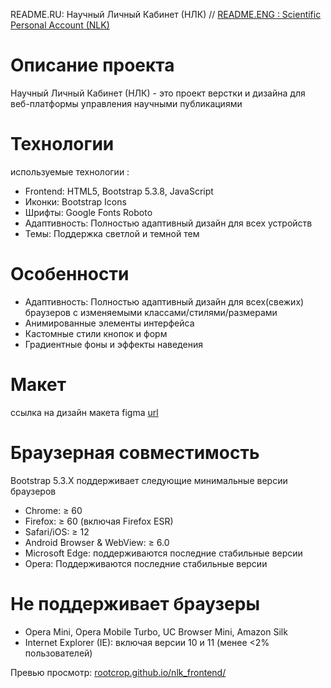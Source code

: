 README.RU: Научный Личный Кабинет (НЛК) // [README.ENG : Scientific Personal Account (NLK)](https://github.com/rootcrop/nlk_frontend/blob/main/readme_eng.md)

# Описание проекта
Научный Личный Кабинет (НЛК) - это проект верстки и дизайна для веб-платформы управления научными публикациями

# Технологии
используемые технологии :
+ Frontend: HTML5, Bootstrap 5.3.8, JavaScript
+ Иконки: Bootstrap Icons
+ Шрифты: Google Fonts Roboto
+ Адаптивность: Полностью адаптивный дизайн для всех устройств
+ Темы: Поддержка светлой и темной тем

# Особенности
+ Адаптивность: Полностью адаптивный дизайн для всех(свежих) браузеров с изменяемыми классами/стилями/размерами
+ Анимированные элементы интерфейса
+ Кастомные стили кнопок и форм
+ Градиентные фоны и эффекты наведения

# Макет 
ссылка на дизайн макета figma
[url](https://www.figma.com/design/F5bdrOcsf4timWBERNSTsK/%D0%97%D0%B0%D0%B4%D0%B0%D0%BD%D0%B8%D0%B5-%D0%BD%D0%B0-%D0%91%D1%83%D1%82%D1%81%D1%82%D1%80%D0%B0%D0%BF--Copy-)

# Браузерная совместимость
Bootstrap 5.3.X поддерживает следующие минимальные версии браузеров
+ Chrome: ≥ 60
+ Firefox: ≥ 60 (включая Firefox ESR)
+ Safari/iOS: ≥ 12
+ Android Browser & WebView: ≥ 6.0
+ Microsoft Edge: поддерживаются последние стабильные версии
+ Opera: Поддерживаются последние стабильные версии

# Не поддерживает браузеры
- Opera Mini, Opera Mobile Turbo, UC Browser Mini, Amazon Silk
- Internet Explorer (IE): включая версии 10 и 11 (менее <2% пользователей)

Превью просмотр: [rootcrop.github.io/nlk_frontend/](https://rootcrop.github.io/nlk_frontend/)
